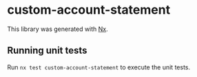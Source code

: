 # custom-account-statement

This library was generated with [Nx](https://nx.dev).

## Running unit tests

Run `nx test custom-account-statement` to execute the unit tests.
